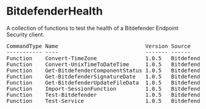 # BitdefenderHealth
A collection of functions to test the health of a Bitdefender Endpoint Security client.

<pre>
CommandType Name                           Version Source
----------- ----                           ------- ------
Function    Convert-TimeZone               1.0.5   BitdefenderHealth
Function    Convert-UnixTimeToDateTime     1.0.5   BitdefenderHealth
Function    Get-BitdefenderComponentStatus 1.0.5   BitdefenderHealth
Function    Get-BitdefenderSignatureDate   1.0.5   BitdefenderHealth
Function    Get-BitdefenderUpdateFileData  1.0.5   BitdefenderHealth
Function    Import-SessionFunction         1.0.5   BitdefenderHealth
Function    Test-Bitdefender               1.0.5   BitdefenderHealth
Function    Test-Service                   1.0.5   BitdefenderHealth
</pre>